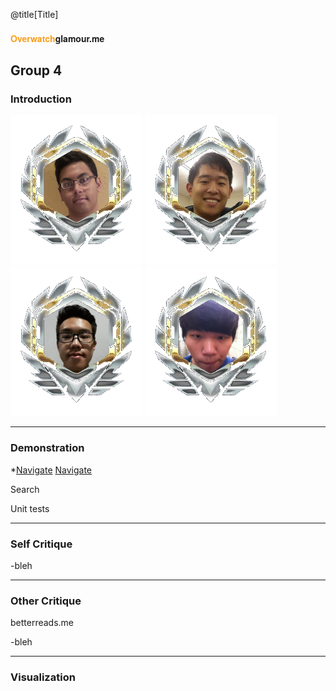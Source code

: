 @title[Title]
#### <span style="font-family:Helvetica Neue; font-weight:bold"> <span style="color:#f99e1a">Overwatch</span>glamour.me</span>
Group 4
---

### Introduction

![profile](static/media/akhil.png)
![profile](static/media/allen.png)
![profile](static/media/peter.png)
![profile](static/media/sangwon.png)

---
### Demonstration
 
*[Navigate](https://overwatchglamour.me)
<a target="_blank" href="https://overwatchglamour.me">Navigate</a>

Search

Unit tests
 
---
### Self Critique
-bleh
 
---
### Other Critique
betterreads.me
 
-bleh
 
---
### Visualization
 
